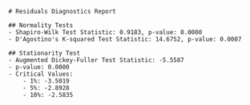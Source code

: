 
    # Residuals Diagnostics Report

    ## Normality Tests
    - Shapiro-Wilk Test Statistic: 0.9183, p-value: 0.0000
    - D'Agostino's K-squared Test Statistic: 14.6752, p-value: 0.0007

    ## Stationarity Test
    - Augmented Dickey-Fuller Test Statistic: -5.5587
    - p-value: 0.0000
    - Critical Values:
        - 1%: -3.5019
        - 5%: -2.8928
        - 10%: -2.5835
    